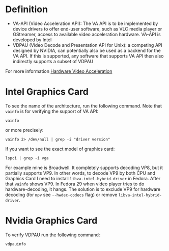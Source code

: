 # Definition
* VA-API (Video Acceleration API): The VA API is to be implemented by device drivers to offer end-user software, such as VLC media player or GStreamer, access to available video acceleration hardware. VA-API is developed by Intel
* VDPAU (Video Decode and Presentation API for Unix): a competing API designed by NVIDIA, can potentially also be used as a backend for the VA API. If this is supported, any software that supports VA API then also indirectly supports a subset of VDPAU

For more information [Hardware Video Acceleration](https://wiki.archlinux.org/index.php/Hardware_video_acceleration)

# Intel Graphics Card
To see the name of the architecture, run the following command. Note that `vainfo` is for verifying the support of VA API:
 
```
vainfo
```
or more precisely:

```
vainfo 2> /dev/null | grep -i "driver version"
```

If you want to see the exact model of graphics card:

```
lspci | grep -i vga
```

For example mine is Broadwell. It completely supports decoding VP8, but it partially supports VP9. In other words, to decode VP9 by both CPU and Graphics Card I need to install `libva-intel-hybrid-driver` in Fedora. After that `vainfo` shows VP9. In Fedora 29 when video player tries to do hardware-decoding, it hangs. The solution is to exclude VP9 for hardware decoding (for `mpv` see `--hwdec-codecs` flag) or remove `libva-intel-hybrid-driver`.

# Nvidia Graphics Card

To verify VDPAU run the following command:

```
vdpauinfo
```
